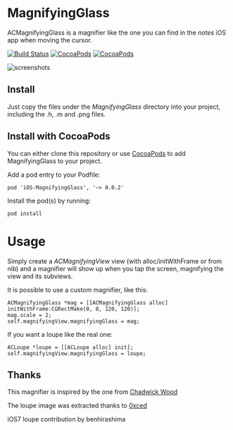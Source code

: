# MagnifyingGlass

ACMagnifyingGlass is a magnifier like the one you can find in the _notes_ iOS app when moving the cursor.

[![Build Status](https://api.travis-ci.org/acoomans/iOS-MagnifyingGlass.png)](https://api.travis-ci.org/acoomans/iOS-MagnifyingGlass.png)
[![CocoaPods](https://cocoapod-badges.herokuapp.com/v/iOS-MagnifyingGlass/badge.png)](http://beta.cocoapods.org/?q=on%3Aios%20name%3AiOS-MagnifyingGlass%2A)
[![CocoaPods](https://cocoapod-badges.herokuapp.com/p/iOS-MagnifyingGlass/badge.png)](http://beta.cocoapods.org/?q=on%3Aios%20name%3AiOS-MagnifyingGlass%2A)

![screenshots](https://github.com/acoomans/iOS-MagnifyingGlass/raw/master/MagnifyingGlassDemo/screenshot.png)
 

## Install

Just copy the files under the _MagnifyingGlass_ directory into your project, including the .h, .m and .png files.


## Install with CocoaPods

You can either clone this repository or use [CocoaPods](http://cocoapods.org) to add MagnifyingGlass to your project.

Add a pod entry to your Podfile:

    pod 'iOS-MagnifyingGlass', '~> 0.0.2'

Install the pod(s) by running:

    pod install
 
 
# Usage

Simply create a _ACMagnifyingView_ view (with alloc/initWithFrame or from nib) and a magnifier will show up when you tap the screen, magnifying the view and its subviews.

It is possible to use a custom magnifier, like this:

	ACMagnifyingGlass *mag = [[ACMagnifyingGlass alloc] initWithFrame:CGRectMake(0, 0, 120, 120)];
	mag.scale = 2;
	self.magnifyingView.magnifyingGlass = mag;
	
If you want a loupe like the real one:

	ACLoupe *loupe = [[ACLoupe alloc] init];
	self.magnifyingView.magnifyingGlass = loupe;


## Thanks

This magnifier is inspired by the one from [Chadwick Wood](http://coffeeshopped.com/2010/03/a-simpler-magnifying-glass-loupe-view-for-the-iphone)

The loupe image was extracted thanks to [0xced](https://github.com/0xced/UIKit-Artwork-Extractor)

iOS7 loupe contribution by benhirashima